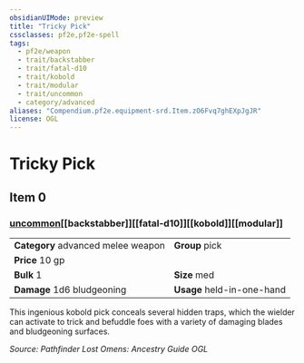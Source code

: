 ```yaml
---
obsidianUIMode: preview
title: "Tricky Pick"
cssclasses: pf2e,pf2e-spell
tags:
  - pf2e/weapon
  - trait/backstabber
  - trait/fatal-d10
  - trait/kobold
  - trait/modular
  - trait/uncommon
  - category/advanced
aliases: "Compendium.pf2e.equipment-srd.Item.zO6Fvq7ghEXpJgJR"
license: OGL
---
```

# Tricky Pick
## Item 0
### [uncommon](uncommon "Uncommon Rarity Trait")[[backstabber]][[fatal-d10]][[kobold]][[modular]]

|  |  |
| -- | -- |
| **Category** advanced melee weapon | **Group** pick |
| **Price** 10 gp |  |
| **Bulk** 1 | **Size** med |
| **Damage** 1d6 bludgeoning  | **Usage** held-in-one-hand |



This ingenious kobold pick conceals several hidden traps, which the wielder can activate to trick and befuddle foes with a variety of damaging blades and bludgeoning surfaces.

*Source: Pathfinder Lost Omens: Ancestry Guide*
*OGL*